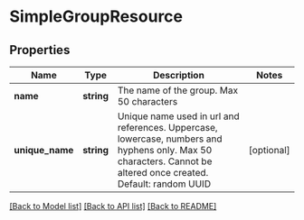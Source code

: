 # SimpleGroupResource

## Properties
Name | Type | Description | Notes
------------ | ------------- | ------------- | -------------
**name** | **string** | The name of the group. Max 50 characters | 
**unique_name** | **string** | Unique name used in url and references. Uppercase, lowercase, numbers and hyphens only. Max 50 characters. Cannot be altered once created. Default: random UUID | [optional] 

[[Back to Model list]](../README.md#documentation-for-models) [[Back to API list]](../README.md#documentation-for-api-endpoints) [[Back to README]](../README.md)


